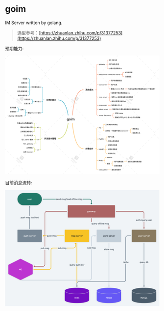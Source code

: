 # goim

IM Server written by golang.

> 选型参考：[https://zhuanlan.zhihu.com/p/31377253](https://zhuanlan.zhihu.com/p/31377253)

预期能力:

![design](./static/images/goim.png)

目前消息流转:

![msg](./static/images/send_rec_msg.png)